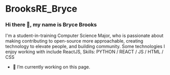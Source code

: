 # BrooksRE_Bryce

### Hi there 👋, my name is Bryce Brooks



I'm a student-in-training Computer Science Major, who is passionate about making contributing to open-source more approachable, creating technology to elevate people, and building community. Some technologies I enjoy working with include ReactJS,
Skills: PYTHON / REACT / JS / HTML / CSS

- 🔭 I’m currently working on this page. 




